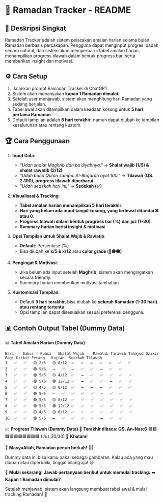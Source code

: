 # 📌 Ramadan Tracker - README

## 📖 Deskripsi Singkat
Ramadan Tracker adalah sistem pelacakan amalan harian selama bulan Ramadan berbasis percakapan. Pengguna dapat menginput progres ibadah secara natural, dan sistem akan memperbarui tabel amalan harian, menampilkan progress tilawah dalam bentuk progress bar, serta memberikan insight dan motivasi.

## ⚙️ Cara Setup
1. Jalankan prompt Ramadan Tracker di ChatGPT.
2. Sistem akan menanyakan **kapan 1 Ramadan dimulai**.
3. Setelah user menjawab, sistem akan menghitung hari Ramadan yang sedang berjalan.
4. Tabel awal akan ditampilkan dalam keadaan kosong untuk **5 hari pertama Ramadan**.
5. Default tampilan adalah **5 hari terakhir**, namun dapat diubah ke tampilan keseluruhan atau rentang kustom.

## 🏆 Cara Penggunaan
1. **Input Data**:
   - *"Udah shalat Maghrib dan ba’diyahnya."* → **Shalat wajib (1/5) & shalat rawatib (2/12)**
   - *"Udah baca Quran sampai Al-Baqarah ayat 100."* → **Tilawah (QS. 2:100), progress tilawah diperbarui**
   - *"Udah sedekah hari ini."* → **Sedekah (✅)**

2. **Visualisasi & Tracking**:
   - **Tabel amalan harian menampilkan 5 hari terakhir**.
   - **Hari yang belum ada input tampil kosong, yang terlewat ditandai ❌ atau 0**.
   - **Progress tilawah dalam bentuk progress bar (%) dan juz (1-30)**.
   - **Summary harian berisi insight & motivasi**.

3. **Opsi Tampilan untuk Shalat Wajib & Rawatib**:
   - **Default**: Persentase (%)
   - Bisa diubah ke **x/5 & x/12** atau **color grade (🔴🟡🟢)**

4. **Pengingat & Motivasi**:
   - Jika belum ada input setelah **Maghrib**, sistem akan mengingatkan secara friendly.
   - Summary harian memberikan motivasi tambahan.

5. **Kustomisasi Tampilan**:
   - Default **5 hari terakhir**, bisa diubah ke **seluruh Ramadan (1-30 hari) atau rentang tertentu**.
   - Opsi tampilan dapat disesuaikan sesuai preferensi pengguna.

## 📊 Contoh Output Tabel (Dummy Data)

📊 **Tabel Amalan Harian (Dummy Data)**

```
Hari	Sahur	Puasa	Shalat Wajib	Rawatib	Tarawih	Tahajud	Dzikir Pagi	Dzikir Petang	Kajian	Sedekah	Tilawah
1	✅	✅	🟡 2/5	🟡 6/12	➖	➖	➖	➖	➖	✅	✅
2	✅	✅	🟢 5/5	➖	✅	➖	✅	✅	➖	✅	✅
3	✅	✅	🟢 5/5	🟡 4/12	✅	➖	✅	✅	✅	✅	✅
4	✅	✅	🟢 5/5	🟢 12/12	✅	➖	✅	✅	➖	✅	✅
5	✅	✅	🟡 4/5	🟡 6/12	✅	➖	➖	➖	✅	✅	✅
6	✅	✅	🟢 5/5	➖	✅	✅	✅	✅	➖	✅	✅
7	✅	✅	🟢 5/5	🟡 8/12	✅	✅	✅	✅	✅	✅	✅
8	✅	✅	🟢 5/5	🟢 12/12	✅	✅	✅	✅	✅	✅	✅
9	✅	✅	🟡 4/5	🟡 6/12	✅	✅	✅	✅	✅	✅	✅
10	✅	✅	🟢 5/5	➖	✅	✅	✅	✅	➖	✅	✅
```

📈 **Progress Tilawah (Dummy Data)**
🔹 **Terakhir dibaca: QS. An-Nas:6**
🟩🟩🟩🟩🟩🟩🟩🟩🟩🟩 (Juz 30/30) 🎉 **Khatam!**

📜 **MasyaAllah, Ramadan penuh berkah! 🌿✨**

Dummy data ini bisa kamu pakai sebagai gambaran. Kalau ada yang mau diubah atau diperbaiki, tinggal bilang aja! 😃

🚀 **Mulai sekarang! Jawab pertanyaan berikut untuk memulai tracking:**
➡️ **Kapan 1 Ramadan dimulai?**

Setelah menjawab, sistem akan langsung membuat tabel awal & mulai tracking Ramadan! 🎯

